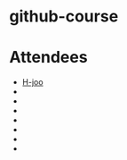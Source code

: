 # github-course


# Attendees

- [H-joo](https://github.com/h-joo/github-course)
- 
- 
- 
- 
- 
- 
- 

